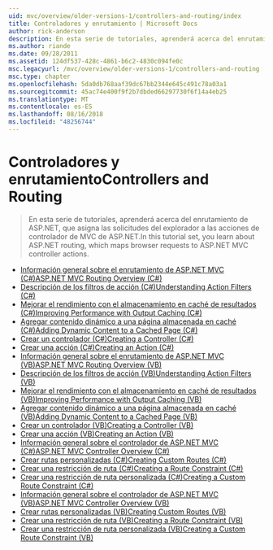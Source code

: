 ```yaml
---
uid: mvc/overview/older-versions-1/controllers-and-routing/index
title: Controladores y enrutamiento | Microsoft Docs
author: rick-anderson
description: En esta serie de tutoriales, aprenderá acerca del enrutamiento de ASP.NET, que asigna las solicitudes del explorador a las acciones de controlador de MVC de ASP.NET.
ms.author: riande
ms.date: 09/28/2011
ms.assetid: 124df537-428c-4861-b6c2-4830c094fe0c
msc.legacyurl: /mvc/overview/older-versions-1/controllers-and-routing
msc.type: chapter
ms.openlocfilehash: 5da0db768aaf39dc67bb2344e645c491c78a03a1
ms.sourcegitcommit: 45ac74e400f9f2b7dbded66297730f6f14a4eb25
ms.translationtype: MT
ms.contentlocale: es-ES
ms.lasthandoff: 08/16/2018
ms.locfileid: "48256744"
---
```

<a name="controllers-and-routing"></a><span data-ttu-id="416f0-103">Controladores y enrutamiento</span><span class="sxs-lookup"><span data-stu-id="416f0-103">Controllers and Routing</span></span>
====================
> <span data-ttu-id="416f0-104">En esta serie de tutoriales, aprenderá acerca del enrutamiento de ASP.NET, que asigna las solicitudes del explorador a las acciones de controlador de MVC de ASP.NET.</span><span class="sxs-lookup"><span data-stu-id="416f0-104">In this tutorial set, you learn about ASP.NET routing, which maps browser requests to ASP.NET MVC controller actions.</span></span>


- [<span data-ttu-id="416f0-105">Información general sobre el enrutamiento de ASP.NET MVC (C#)</span><span class="sxs-lookup"><span data-stu-id="416f0-105">ASP.NET MVC Routing Overview (C#)</span></span>](asp-net-mvc-routing-overview-cs.md)
- [<span data-ttu-id="416f0-106">Descripción de los filtros de acción (C#)</span><span class="sxs-lookup"><span data-stu-id="416f0-106">Understanding Action Filters (C#)</span></span>](understanding-action-filters-cs.md)
- [<span data-ttu-id="416f0-107">Mejorar el rendimiento con el almacenamiento en caché de resultados (C#)</span><span class="sxs-lookup"><span data-stu-id="416f0-107">Improving Performance with Output Caching (C#)</span></span>](improving-performance-with-output-caching-cs.md)
- [<span data-ttu-id="416f0-108">Agregar contenido dinámico a una página almacenada en caché (C#)</span><span class="sxs-lookup"><span data-stu-id="416f0-108">Adding Dynamic Content to a Cached Page (C#)</span></span>](adding-dynamic-content-to-a-cached-page-cs.md)
- [<span data-ttu-id="416f0-109">Crear un controlador (C#)</span><span class="sxs-lookup"><span data-stu-id="416f0-109">Creating a Controller (C#)</span></span>](creating-a-controller-cs.md)
- [<span data-ttu-id="416f0-110">Crear una acción (C#)</span><span class="sxs-lookup"><span data-stu-id="416f0-110">Creating an Action (C#)</span></span>](creating-an-action-cs.md)
- [<span data-ttu-id="416f0-111">Información general sobre el enrutamiento de ASP.NET MVC (VB)</span><span class="sxs-lookup"><span data-stu-id="416f0-111">ASP.NET MVC Routing Overview (VB)</span></span>](asp-net-mvc-routing-overview-vb.md)
- [<span data-ttu-id="416f0-112">Descripción de los filtros de acción (VB)</span><span class="sxs-lookup"><span data-stu-id="416f0-112">Understanding Action Filters (VB)</span></span>](understanding-action-filters-vb.md)
- [<span data-ttu-id="416f0-113">Mejorar el rendimiento con el almacenamiento en caché de resultados (VB)</span><span class="sxs-lookup"><span data-stu-id="416f0-113">Improving Performance with Output Caching (VB)</span></span>](improving-performance-with-output-caching-vb.md)
- [<span data-ttu-id="416f0-114">Agregar contenido dinámico a una página almacenada en caché (VB)</span><span class="sxs-lookup"><span data-stu-id="416f0-114">Adding Dynamic Content to a Cached Page (VB)</span></span>](adding-dynamic-content-to-a-cached-page-vb.md)
- [<span data-ttu-id="416f0-115">Crear un controlador (VB)</span><span class="sxs-lookup"><span data-stu-id="416f0-115">Creating a Controller (VB)</span></span>](creating-a-controller-vb.md)
- [<span data-ttu-id="416f0-116">Crear una acción (VB)</span><span class="sxs-lookup"><span data-stu-id="416f0-116">Creating an Action (VB)</span></span>](creating-an-action-vb.md)
- [<span data-ttu-id="416f0-117">Información general sobre el controlador de ASP.NET MVC (C#)</span><span class="sxs-lookup"><span data-stu-id="416f0-117">ASP.NET MVC Controller Overview (C#)</span></span>](aspnet-mvc-controllers-overview-cs.md)
- [<span data-ttu-id="416f0-118">Crear rutas personalizadas (C#)</span><span class="sxs-lookup"><span data-stu-id="416f0-118">Creating Custom Routes (C#)</span></span>](creating-custom-routes-cs.md)
- [<span data-ttu-id="416f0-119">Crear una restricción de ruta (C#)</span><span class="sxs-lookup"><span data-stu-id="416f0-119">Creating a Route Constraint (C#)</span></span>](creating-a-route-constraint-cs.md)
- [<span data-ttu-id="416f0-120">Crear una restricción de ruta personalizada (C#)</span><span class="sxs-lookup"><span data-stu-id="416f0-120">Creating a Custom Route Constraint (C#)</span></span>](creating-a-custom-route-constraint-cs.md)
- [<span data-ttu-id="416f0-121">Información general sobre el controlador de ASP.NET MVC (VB)</span><span class="sxs-lookup"><span data-stu-id="416f0-121">ASP.NET MVC Controller Overview (VB)</span></span>](asp-net-mvc-controller-overview-vb.md)
- [<span data-ttu-id="416f0-122">Crear rutas personalizadas (VB)</span><span class="sxs-lookup"><span data-stu-id="416f0-122">Creating Custom Routes (VB)</span></span>](creating-custom-routes-vb.md)
- [<span data-ttu-id="416f0-123">Crear una restricción de ruta (VB)</span><span class="sxs-lookup"><span data-stu-id="416f0-123">Creating a Route Constraint (VB)</span></span>](creating-a-route-constraint-vb.md)
- [<span data-ttu-id="416f0-124">Crear una restricción de ruta personalizada (VB)</span><span class="sxs-lookup"><span data-stu-id="416f0-124">Creating a Custom Route Constraint (VB)</span></span>](creating-a-custom-route-constraint-vb.md)
